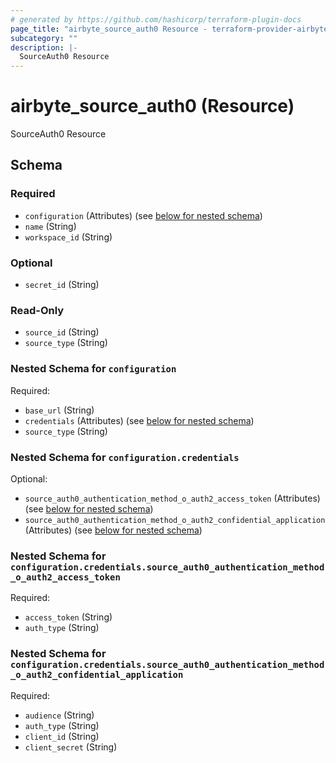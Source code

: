 ```yaml
---
# generated by https://github.com/hashicorp/terraform-plugin-docs
page_title: "airbyte_source_auth0 Resource - terraform-provider-airbyte-new"
subcategory: ""
description: |-
  SourceAuth0 Resource
---
```


# airbyte_source_auth0 (Resource)

SourceAuth0 Resource



<!-- schema generated by tfplugindocs -->
## Schema

### Required

- `configuration` (Attributes) (see [below for nested schema](#nestedatt--configuration))
- `name` (String)
- `workspace_id` (String)

### Optional

- `secret_id` (String)

### Read-Only

- `source_id` (String)
- `source_type` (String)

<a id="nestedatt--configuration"></a>
### Nested Schema for `configuration`

Required:

- `base_url` (String)
- `credentials` (Attributes) (see [below for nested schema](#nestedatt--configuration--credentials))
- `source_type` (String)

<a id="nestedatt--configuration--credentials"></a>
### Nested Schema for `configuration.credentials`

Optional:

- `source_auth0_authentication_method_o_auth2_access_token` (Attributes) (see [below for nested schema](#nestedatt--configuration--credentials--source_auth0_authentication_method_o_auth2_access_token))
- `source_auth0_authentication_method_o_auth2_confidential_application` (Attributes) (see [below for nested schema](#nestedatt--configuration--credentials--source_auth0_authentication_method_o_auth2_confidential_application))

<a id="nestedatt--configuration--credentials--source_auth0_authentication_method_o_auth2_access_token"></a>
### Nested Schema for `configuration.credentials.source_auth0_authentication_method_o_auth2_access_token`

Required:

- `access_token` (String)
- `auth_type` (String)


<a id="nestedatt--configuration--credentials--source_auth0_authentication_method_o_auth2_confidential_application"></a>
### Nested Schema for `configuration.credentials.source_auth0_authentication_method_o_auth2_confidential_application`

Required:

- `audience` (String)
- `auth_type` (String)
- `client_id` (String)
- `client_secret` (String)


